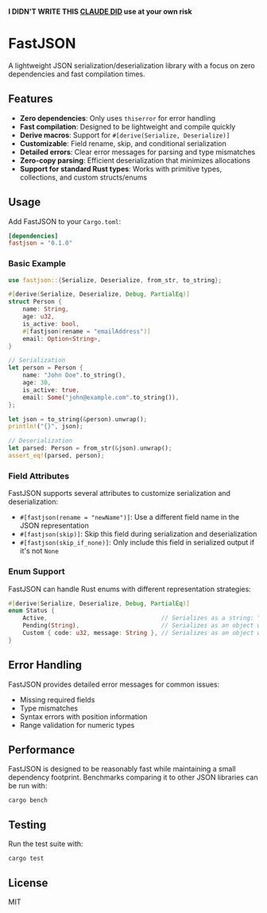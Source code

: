 **I DIDN'T WRITE THIS [CLAUDE DID](https://docs.anthropic.com/en/docs/agents-and-tools/claude-code/overview) use at your own risk**

# FastJSON

A lightweight JSON serialization/deserialization library with a focus on zero dependencies and fast compilation times.

## Features

- **Zero dependencies**: Only uses `thiserror` for error handling
- **Fast compilation**: Designed to be lightweight and compile quickly
- **Derive macros**: Support for `#[derive(Serialize, Deserialize)]`
- **Customizable**: Field rename, skip, and conditional serialization
- **Detailed errors**: Clear error messages for parsing and type mismatches
- **Zero-copy parsing**: Efficient deserialization that minimizes allocations
- **Support for standard Rust types**: Works with primitive types, collections, and custom structs/enums

## Usage

Add FastJSON to your `Cargo.toml`:

```toml
[dependencies]
fastjson = "0.1.0"
```

### Basic Example

```rust
use fastjson::{Serialize, Deserialize, from_str, to_string};

#[derive(Serialize, Deserialize, Debug, PartialEq)]
struct Person {
    name: String,
    age: u32,
    is_active: bool,
    #[fastjson(rename = "emailAddress")]
    email: Option<String>,
}

// Serialization
let person = Person {
    name: "John Doe".to_string(),
    age: 30,
    is_active: true,
    email: Some("john@example.com".to_string()),
};

let json = to_string(&person).unwrap();
println!("{}", json);

// Deserialization
let parsed: Person = from_str(&json).unwrap();
assert_eq!(parsed, person);
```

### Field Attributes

FastJSON supports several attributes to customize serialization and deserialization:

- `#[fastjson(rename = "newName")]`: Use a different field name in the JSON representation
- `#[fastjson(skip)]`: Skip this field during serialization and deserialization
- `#[fastjson(skip_if_none)]`: Only include this field in serialized output if it's not `None`

### Enum Support

FastJSON can handle Rust enums with different representation strategies:

```rust
#[derive(Serialize, Deserialize, Debug, PartialEq)]
enum Status {
    Active,                                // Serializes as a string: "Active"
    Pending(String),                       // Serializes as an object with type and data fields
    Custom { code: u32, message: String }, // Serializes as an object with fields
}
```

## Error Handling

FastJSON provides detailed error messages for common issues:

- Missing required fields
- Type mismatches
- Syntax errors with position information
- Range validation for numeric types

## Performance

FastJSON is designed to be reasonably fast while maintaining a small dependency footprint. Benchmarks comparing it to other JSON libraries can be run with:

```
cargo bench
```

## Testing

Run the test suite with:

```
cargo test
```

## License

MIT
